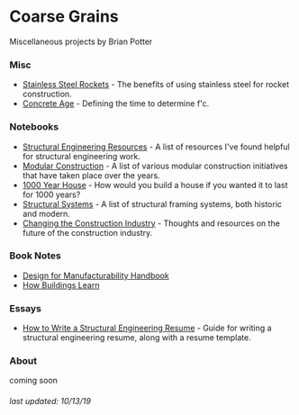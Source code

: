 # Coarse Grains

Miscellaneous projects by Brian Potter

### Misc

- [Stainless Steel Rockets](/stainlessrocket.html) - The benefits of using stainless steel for rocket construction.
- [Concrete Age](/concreteage.html) - Defining the time to determine f'c.

### Notebooks

- [Structural Engineering Resources](/resourcelist.html) - A list of resources I've found helpful for structural engineering work.
- [Modular Construction](/modular.html) - A list of various modular construction initiatives that have taken place over the years.
- [1000 Year House](/1000year.html) - How would you build a house if you wanted it to last for 1000 years?
- [Structural Systems](/structuralsystems.html) - A list of structural framing systems, both historic and modern.
- [Changing the Construction Industry](/constructionchanges.html) - Thoughts and resources on the future of the construction industry.

### Book Notes

 - [Design for Manufacturability Handbook](/dfm2.html)
 - [How Buildings Learn](/buildingslearn.html)

### Essays

- [How to Write a Structural Engineering Resume](/structuralresume.html) - Guide for writing a structural engineering resume, along with a resume template.

### About

coming soon

###### *last updated: 10/13/19*